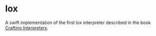 # lox

A swift implementation of the first lox interpreter described in the book [Crafting Interpreters](https://craftinginterpreters.com).
